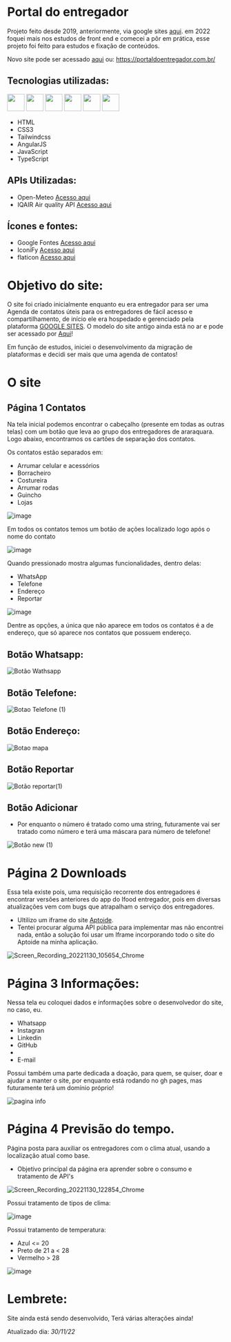 # Portal do entregador

Projeto feito desde 2019, anteriormente, via google sites <a href="https://sites.google.com/view/contatos-ifood" target="_blank">aqui</a>. em 2022 foquei mais nos estudos de front end e comecei a pôr em prática, esse projeto foi feito para estudos e fixação de conteúdos.

Novo site pode ser acessado <a href='https://portaldoentregador.com.br/'>aqui</a> ou: https://portaldoentregador.com.br/
## Tecnologias utilizadas: 

<div style="display: inline-block">

  <img width="40" src="https://cdn.jsdelivr.net/gh/devicons/devicon/icons/html5/html5-original.svg" />
  <img width="40" src="https://cdn.jsdelivr.net/gh/devicons/devicon/icons/css3/css3-original.svg" />
  <img width="40" src="https://cdn.jsdelivr.net/gh/devicons/devicon/icons/tailwindcss/tailwindcss-plain.svg" />
  <img width="40" src="https://cdn.jsdelivr.net/gh/devicons/devicon/icons/angularjs/angularjs-original.svg" />
  <img width="40" src="https://cdn.jsdelivr.net/gh/devicons/devicon/icons/javascript/javascript-original.svg" />
  <img width="40" src="https://cdn.jsdelivr.net/gh/devicons/devicon/icons/typescript/typescript-original.svg" />           
          
</div>
<br>
        
  <ul>
    <li>HTML</li>
    <li>CSS3</li>
    <li>Tailwindcss</li>
    <li>AngularJS</li>
    <li>JavaScript</li>
    <li>TypeScript</li>
  </ul>

## APIs Utilizadas:

<ul>
  <li>Open-Meteo <a href="https://open-meteo.com/en">Acesso aqui</a></li>
  <li>IQAIR Air quality API <a href="https://www.iqair.com/commercial/air-quality-monitors/airvisual-platform/api">Acesso aqui</a></li>
</ul>

## Ícones e fontes:

<ul>
  <li>Google Fontes <a href="https://fonts.google.com/icons">Acesso aqui</a></li>
  <li>IconiFy <a href="https://icon-sets.iconify.design/material-symbols/">Acesso aqui</a></li>
  <li>flaticon <a href="https://www.flaticon.com/icon-fonts-most-downloaded">Acesso aqui</a></li>
</ul>

# Objetivo do site:

O site foi criado inicialmente enquanto eu era entregador para ser uma Agenda de contatos úteis para os entregadores de fácil acesso e compartilhamento, de início ele era hospedado e gerenciado pela plataforma <a href="https://sites.google.com/new">GOOGLE SITES</a>. O modelo do site antigo ainda está no ar e pode ser acessado por <a href="https://sites.google.com/view/contatos-ifood">Aqui</a>!

Em função de estudos, iniciei o desenvolvimento da migração de plataformas e decidi ser mais que uma agenda de contatos!

# O site

## Página 1 Contatos

Na tela inicial podemos encontrar o cabeçalho (presente em todas as outras telas) com um botão que leva ao grupo dos entregadores de araraquara.
Logo abaixo, encontramos os cartões de separação dos contatos.

Os contatos estão separados em:

<ul>
  <li>Arrumar celular e acessórios</li>
  <li>Borracheiro</li>
  <li>Costureira</li>
  <li>Arrumar rodas</li>
  <li>Guincho</li>
  <li>Lojas</li>
</ul>

![image](https://user-images.githubusercontent.com/78885438/204788897-b3de05dd-5d11-45c4-a182-40eecd68fde4.png)

Em todos os contatos temos um botão de ações localizado logo após o nome do contato

![image](https://user-images.githubusercontent.com/78885438/204790343-38acd131-3928-4574-87da-378b99709166.png)

Quando pressionado mostra algumas funcionalidades, dentro delas:

<ul>
  <li>WhatsApp</li>
  <li>Telefone</li>
  <li>Endereço</li>
  <li>Reportar</li>
</ul>

![image](https://user-images.githubusercontent.com/78885438/204790686-21582411-837a-473c-9c06-8ad5af2f71f9.png)

Dentre as opções, a única que não aparece em todos os contatos é a de endereço, que só aparece nos contatos que possuem endereço.

## Botão Whatsapp:

![Botão Wathsapp](https://user-images.githubusercontent.com/78885438/204802827-ad7400e9-4d76-4ced-8470-5a36aad14cf2.gif)

## Botão Telefone:

![Botao Telefone (1)](https://user-images.githubusercontent.com/78885438/204807620-8d066a9f-dcb9-46f4-91d5-db7df893a8b0.gif)

## Botão Endereço:

![Botao mapa](https://user-images.githubusercontent.com/78885438/204807824-05b87225-e6e1-41a7-97ad-470b5541cc3e.gif)

## Botão Reportar

![Botão reportar(1)](https://user-images.githubusercontent.com/78885438/204808236-e9438eb7-6697-4f48-98aa-1feb7eaa8a12.gif)

## Botão Adicionar 

* Por enquanto o número é tratado como uma string, futuramente vai ser tratado como número e terá uma máscara para número de telefone!

![Botão new (1)](https://user-images.githubusercontent.com/78885438/204813797-b73cabfb-1780-4523-8c01-8dce414388a4.gif)

# Página 2 Downloads

Essa tela existe pois, uma requisição recorrente dos entregadores é encontrar versões anteriores do app do Ifood entregador, pois em diversas atualizações vem com bugs que atrapalham o serviço dos entregadores.

* Ultilizo um iframe do site <a href="https://br.aptoide.com/">Aptoide</a>.
* Tentei procurar alguma API pública para implementar mas não encontrei nada, então a solução foi usar um Iframe incorporando todo o site do Aptoide na minha aplicação.

![Screen_Recording_20221130_105654_Chrome](https://user-images.githubusercontent.com/78885438/204822210-e371110e-a9fa-4ee8-a5c0-60475af70c06.gif)

# Página 3 Informações:

Nessa tela eu coloquei dados e informações sobre o desenvolvedor do site, no caso, eu.

<ul>
  <li>Whatsapp</li>
  <li>Instagran</li>
  <li>Linkedin</li>
  <li>GitHub<li>
  <li>E-mail</li>
</ul>

Possui também uma parte dedicada a doação, para quem, se quiser, doar e ajudar a manter o site, por enquanto está rodando no gh pages, mas futuramente terá um domínio próprio!

![pagina info](https://user-images.githubusercontent.com/78885438/204837924-fed7beca-c414-4f95-bdd6-00ede8d132d2.gif)

# Página 4 Previsão do tempo.

Página posta para auxiliar os entregadores com o clima atual, usando a localização atual como base.
<ul>
  <li>Objetivo principal da página era aprender sobre o consumo e tratamento de API's</li>
</ul>

![Screen_Recording_20221130_122854_Chrome](https://user-images.githubusercontent.com/78885438/204839718-c685c408-dd3b-474f-ba11-d62063038013.gif)

Possui tratamento de tipos de clima:

![image](https://user-images.githubusercontent.com/78885438/204841662-677ffc38-8805-4d94-a7f1-a254b0423bc8.png)

Possui tratamento de temperatura:

<ul>
  <li>Azul <= 20</li>
  <li>Preto de 21 a < 28</li>
  <li>Vermelho > 28</li>
</ul>

![image](https://user-images.githubusercontent.com/78885438/204840708-e1d08148-1d83-4034-9511-230fd1d880fa.png)

# Lembrete:

Site ainda está sendo desenvolvido, Terá várias alterações ainda!

Atualizado dia: <i>30/11/22</i>
